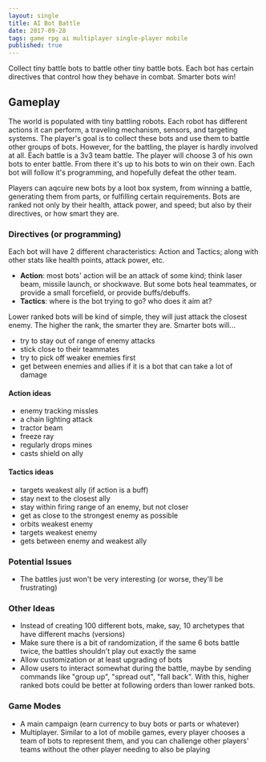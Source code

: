 ```yaml
---
layout: single
title: AI Bot Battle
date: 2017-09-28
tags: game rpg ai multiplayer single-player mobile
published: true
---
```

Collect tiny battle bots to battle other tiny battle bots. Each bot has certain directives that control how they behave in combat. Smarter bots win!

## Gameplay
The world is populated with tiny battling robots. Each robot has different actions it can perform, a traveling mechanism, sensors, and targeting systems. The player's goal is to collect these bots and use them to battle other groups of bots. However, for the battling, the player is hardly involved at all. Each battle is a 3v3 team battle. The player will choose 3 of his own bots to enter battle. From there it's up to his bots to win on their own. Each bot will follow it's programming, and hopefully defeat the other team.

Players can aqcuire new bots by a loot box system, from winning a battle, generating them from parts, or fulfilling certain requirements. Bots are ranked not only by their health, attack power, and speed; but also by their directives, or how smart they are. 

### Directives (or programming)
Each bot will have 2 different characteristics: Action and Tactics; along with other stats like health points, attack power, etc.
- **Action**: most bots' action will be an attack of some kind; think laser beam, missile launch, or shockwave. But some bots heal teammates, or provide a small forcefield, or provide buffs/debuffs.
- **Tactics**: where is the bot trying to go? who does it aim at?

Lower ranked bots will be kind of simple, they will just attack the closest enemy. The higher the rank, the smarter they are. 
Smarter bots will... 
- try to stay out of range of enemy attacks 
- stick close to their teammates
- try to pick off weaker enemies first
- get between enemies and allies if it is a bot that can take a lot of damage

#### Action ideas
- enemy tracking missles
- a chain lighting attack
- tractor beam
- freeze ray
- regularly drops mines
- casts shield on ally

#### Tactics ideas
- targets weakest ally (if action is a buff)
- stay next to the closest ally
- stay within firing range of an enemy, but not closer
- get as close to the strongest enemy as possible 
- orbits weakest enemy
- targets weakest enemy
- gets between enemy and weakest ally

### Potential Issues
- The battles just won't be very interesting (or worse, they'll be frustrating)

### Other Ideas
- Instead of creating 100 different bots, make, say, 10 archetypes that have different machs (versions)
- Make sure there is a bit of randomization, if the same 6 bots battle twice, the battles shouldn't play out exactly the same
- Allow customization or at least upgrading of bots
- Allow users to interact somewhat during the battle, maybe by sending commands like "group up", "spread out", "fall back". With this, higher ranked bots could be better at following orders than lower ranked bots.

### Game Modes
- A main campaign (earn currency to buy bots or parts or whatever)
- Multiplayer. Similar to a lot of mobile games, every player chooses a team of bots to represent them, and you can challenge other players' teams without the other player needing to also be playing
